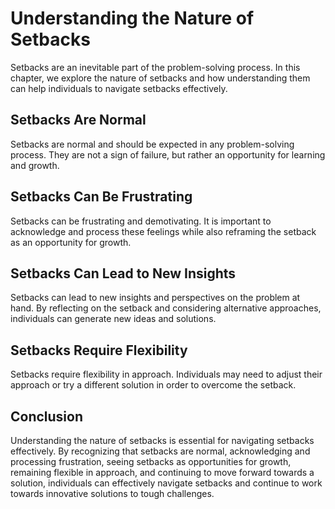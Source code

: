 Understanding the Nature of Setbacks
====================================================================

Setbacks are an inevitable part of the problem-solving process. In this chapter, we explore the nature of setbacks and how understanding them can help individuals to navigate setbacks effectively.

Setbacks Are Normal
-------------------

Setbacks are normal and should be expected in any problem-solving process. They are not a sign of failure, but rather an opportunity for learning and growth.

Setbacks Can Be Frustrating
---------------------------

Setbacks can be frustrating and demotivating. It is important to acknowledge and process these feelings while also reframing the setback as an opportunity for growth.

Setbacks Can Lead to New Insights
---------------------------------

Setbacks can lead to new insights and perspectives on the problem at hand. By reflecting on the setback and considering alternative approaches, individuals can generate new ideas and solutions.

Setbacks Require Flexibility
----------------------------

Setbacks require flexibility in approach. Individuals may need to adjust their approach or try a different solution in order to overcome the setback.

Conclusion
----------

Understanding the nature of setbacks is essential for navigating setbacks effectively. By recognizing that setbacks are normal, acknowledging and processing frustration, seeing setbacks as opportunities for growth, remaining flexible in approach, and continuing to move forward towards a solution, individuals can effectively navigate setbacks and continue to work towards innovative solutions to tough challenges.
